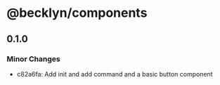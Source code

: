 # @becklyn/components

## 0.1.0

### Minor Changes

- c82a6fa: Add init and add command and a basic button component
